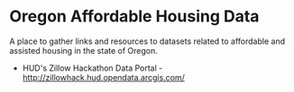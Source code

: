# Oregon Affordable Housing Data

A place to gather links and resources to datasets related to affordable and assisted housing in the state of Oregon.

- HUD's Zillow Hackathon Data Portal - http://zillowhack.hud.opendata.arcgis.com/
